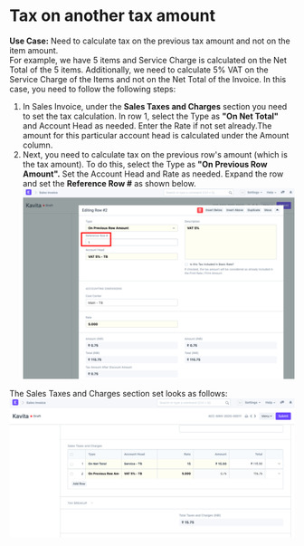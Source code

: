 
# Tax on another tax amount



**Use Case:** Need to calculate tax on the previous tax amount and not on the item amount.   
For example, we have 5 items and Service Charge is calculated on the Net Total of the 5 items. Additionally, we need to calculate 5% VAT on the Service Charge of the Items and not on the Net Total of the Invoice. In this case, you need to follow the following steps:  
1) In Sales Invoice, under the **Sales Taxes and Charges** section you need to set the tax calculation. In row 1, select the Type as **"On Net Total"** and Account Head as needed. Enter the Rate if not set already.The amount for this particular account head is calculated under the Amount column.  
2) Next, you need to calculate tax on the previous row's amount (which is the tax amount). To do this, select the Type as **"On Previous Row Amount".** Set the Account Head and Rate as needed. Expand the row and set the **Reference Row #** as shown below.  
![](/files/pOxAhCQ.png)  
  
The Sales Taxes and Charges section set looks as follows:  
![](/files/BkuU2h9.png)


